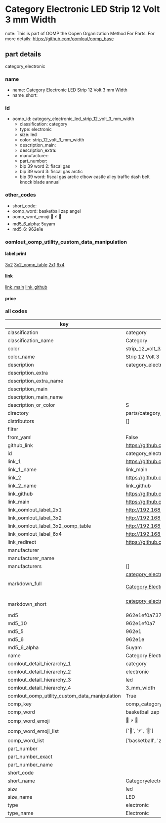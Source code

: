 # Category Electronic LED Strip 12 Volt 3 mm Width  

note: This is part of OOMP the Oopen Organization Method For Parts. For more details: https://github.com/oomlout/oomp_base

##  part details
  



category_electronic



### name
* name: Category Electronic LED Strip 12 Volt 3 mm Width
* name_short: 
### id
* oomp_id: category_electronic_led_strip_12_volt_3_mm_width
  * classification: category
  * type: electronic
  * size: led
  * color: strip_12_volt_3_mm_width
  * description_main: 
  * description_extra: 
  * manufacturer: 
  * part_number: 
  * bip 39 word 2: fiscal gas
  * bip 39 word 3: fiscal gas arctic
  * bip 39 word: fiscal gas arctic elbow castle alley traffic dash belt knock blade annual

### other_codes
* short_code: 
* oomp_word: basketball zap angel
* oomp_word_emoji :basketball: :zap: :angel:
* md5_6_alpha: 5uyam
* md5_6: 962e1e






### oomlout_oomp_utility_custom_data_manipulation
#### label print
[3x2](http://192.168.1.245:1112/?label=oomp%205uyam)
[3x2_oomp_table](http://192.168.1.108:1112/?label=oomp%205uyam)
[2x1](http://192.168.1.242:1112/?label=oomp%205uyam)
[6x4](http://192.168.1.55:1112/?label=oomp%205uyam)    

#### link

[link_main](https://github.com/oomlout/oomlout_oomp_version_1_messy/tree/main/parts/category_electronic_led_strip_12_volt_3_mm_width) [link_github](https://github.com/oomlout/oomlout_oomp_version_1_messy/tree/main/parts/category_electronic_led_strip_12_volt_3_mm_width)                             

#### price







### all codes 
| key | value |  
| --- | --- |  
| classification | category |  
| classification_name | Category |  
| color | strip_12_volt_3_mm_width |  
| color_name | Strip 12 Volt 3 mm Width |  
| description | category_electronic |  
| description_extra |  |  
| description_extra_name |  |  
| description_main |  |  
| description_main_name |  |  
| description_or_color | S  |  
| directory | parts/category_electronic_led_strip_12_volt_3_mm_width |  
| distributors | [] |  
| filter |  |  
| from_yaml | False |  
| github_link | https://github.com/oomlout/oomlout_oomp_part_src/tree/main/parts/category_electronic_led_strip_12_volt_3_mm_width |  
| id | category_electronic_led_strip_12_volt_3_mm_width |  
| link_1 | https://github.com/oomlout/oomlout_oomp_version_1_messy/tree/main/parts/category_electronic_led_strip_12_volt_3_mm_width |  
| link_1_name | link_main |  
| link_2 | https://github.com/oomlout/oomlout_oomp_version_1_messy/tree/main/parts/category_electronic_led_strip_12_volt_3_mm_width |  
| link_2_name | link_github |  
| link_github | https://github.com/oomlout/oomlout_oomp_version_1_messy/tree/main/parts/category_electronic_led_strip_12_volt_3_mm_width |  
| link_main | https://github.com/oomlout/oomlout_oomp_version_1_messy/tree/main/parts/category_electronic_led_strip_12_volt_3_mm_width |  
| link_oomlout_label_2x1 | http://192.168.1.242:1112/?label=oomp%205uyam |  
| link_oomlout_label_3x2 | http://192.168.1.245:1112/?label=oomp%205uyam |  
| link_oomlout_label_3x2_oomp_table | http://192.168.1.108:1112/?label=oomp%205uyam |  
| link_oomlout_label_6x4 | http://192.168.1.55:1112/?label=oomp%205uyam |  
| link_redirect | https://github.com/oomlout/oomlout_oomp_version_1_messy/tree/main/parts/category_electronic_led_strip_12_volt_3_mm_width |  
| manufacturer |  |  
| manufacturer_name |  |  
| manufacturers | [] |  
| markdown_full | [category_electronic_led_strip_12_volt_3_mm_width](none)<br>[](none)<br>[Category Electronic Led Strip 12 Volt 3 Mm Width](none)<br><br> |  
| markdown_short | [category_electronic_led_strip_12_volt_3_mm_width](none)<br><br> |  
| md5 | 962e1ef0a737bcd81a11c472165802bc |  
| md5_10 | 962e1ef0a7 |  
| md5_5 | 962e1 |  
| md5_6 | 962e1e |  
| md5_6_alpha | 5uyam |  
| name | Category Electronic LED Strip 12 Volt 3 mm Width |  
| oomlout_detail_hierarchy_1 | category |  
| oomlout_detail_hierarchy_2 | electronic |  
| oomlout_detail_hierarchy_3 | led |  
| oomlout_detail_hierarchy_4 | 3_mm_width |  
| oomlout_oomp_utility_custom_data_manipulation | True |  
| oomp_key | oomp_category_electronic_led_strip_12_volt_3_mm_width |  
| oomp_word | basketball zap angel |  
| oomp_word_emoji | :basketball: :zap: :angel: |  
| oomp_word_emoji_list | [':basketball:', ':zap:', ':angel:'] |  
| oomp_word_list | ['basketball', 'zap', 'angel'] |  
| part_number |  |  
| part_number_exact |  |  
| part_number_name |  |  
| short_code |  |  
| short_name | Categoryelectronic |  
| size | led |  
| size_name | LED |  
| type | electronic |  
| type_name | Electronic |  
